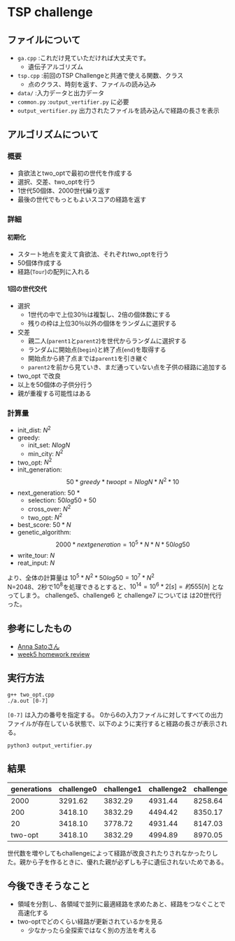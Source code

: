 # TSP challenge
## ファイルについて
- `ga.cpp` :これだけ見ていただければ大丈夫です。
  - 遺伝子アルゴリズム
- `tsp.cpp` :前回のTSP Challengeと共通で使える関数、クラス
  - 点のクラス、時刻を返す、ファイルの読み込み
- `data/` :入力データと出力データ
- `common.py` :`output_vertifier.py` に必要
- `output_vertifier.py` 出力されたファイルを読み込んで経路の長さを表示

## アルゴリズムについて
### 概要
- 貪欲法とtwo_optで最初の世代を作成する
- 選択、交差、two_optを行う
- 1世代50個体、2000世代繰り返す
- 最後の世代でもっともよいスコアの経路を返す
### 詳細
#### 初期化
- スタート地点を変えて貪欲法、それぞれtwo_optを行う
- 50個体作成する
- 経路(`Tour`)の配列に入れる
#### 1回の世代交代
- 選択
  - 1世代の中で上位30％は複製し、2倍の個体数にする
  - 残りの枠は上位30％以外の個体をランダムに選択する
- 交差
  - 親二人(`parent1`と`parent2`)を世代からランダムに選択する
  - ランダムに開始点(`begin`)と終了点(`end`)を取得する
  - 開始点から終了点までは`parent1`を引き継ぐ
  - `parent2`を前から見ていき、まだ通っていない点を子供の経路に追加する
- two_opt で改良
- 以上を50個体の子供分行う
- 親が重複する可能性はある
### 計算量
- init_dist: $N^2$
- greedy: 
  - init_set: $NlogN$
  - min_city: $N^2$
- two_opt: $N^2$
- init_generation: 
  $$
  50*greedy*twoopt 
  = NlogN * N^2 * 10 
  $$
- next_generation: 50 *
  - selection: $50log50 + 50$
  - cross_over: $N^2$
  - two_opt: $N^2$
- best_score: $50*N$
- genetic_algorithm: 
  $$
  2000 * nextgeneration
  = 10^5 * N*N * 50log50 
  $$
- write_tour: $N$
- reat_input: $N$

より、全体の計算量は $10^5 * N^2 * 50log50=10^7*N^2$ <br>
N=2048、2秒で$10^8$を処理できるとすると、$10^{14} = 10^6 * 2[s] = 約555[h]$ となってしまう。
challenge5、challenge6 と challenge7 については は20世代行った。

## 参考にしたもの
- [Anna Satoさん](https://github.com/llannasatoll/step2022/tree/main/week5)
- [week5 homework review](https://docs.google.com/presentation/d/1CkgQ8HfPm6YZouknVQ38zu_y5Xz9xW6RffBfZI6ekqI/edit?resourcekey=0-dYmET4F4PzKbWTp7tIfNng#slide=id.g897153bb92_0_535)

## 実行方法
```
g++ two_opt.cpp
./a.out [0-7]
```
`[0-7]` は入力の番号を指定する。
0から6の入力ファイルに対してすべての出力ファイルが存在している状態で、以下のように実行すると経路の長さが表示される。
```
python3 output_vertifier.py
```

## 結果
|generations|challenge0|challenge1|challenge2|challenge3|challenge4|challenge5|challenge6|challenge7|
|-|-|-|-|-|-|-|-|-|
|2000|3291.62| 3832.29| 4931.44| 8258.64| 10953.18|
|200|3418.10|  3832.29|  4494.42|  8350.17| 10919.05|21304.74|
|20|3418.10|  3778.72|  4931.44|  8147.03| 10718.20| 21130.78|42412.74|
|two-opt|3418.10|3832.29|4994.89|8970.05|11489.79|21363.6|42712.37|84190.72| 

世代数を増やしてもchallengeによって経路が改良されたりされなかったりした。親から子を作るときに、優れた親が必ずしも子に遺伝されないためである。

## 今後できそうなこと
- 領域を分割し、各領域で並列に最適経路を求めたあと、経路をつなぐことで高速化する
- two-optでどのくらい経路が更新されているかを見る
  - 少なかったら全探索ではなく別の方法を考える
  